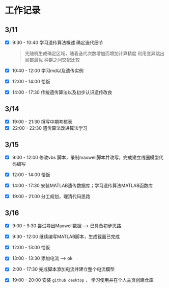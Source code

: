 # 工作记录

## 3/11
- [x] 9:30 - 10:40 学习遗传算法概述
    确定迭代细节    
  
  >先随机生成确定区域，随着迭代次数增加而增加计算精度
    利用变异跳出局部最优
    种群之间交配比较
  
- [x] 10:40 - 12:00 学习md以及遗传实例

- [x] 12:00 - 14:00 恰饭

- [x] 14:00 - 17:30 传统遗传算法以及初步认识遗传改良

## 3/14

- [x] 19:00 - 21:30 撰写中期考核表
- [x] 22:00 - 22:30 遗传算法改进算法学习

## 3/15

- [x] 9:00 - 12:00 修改vbs 脚本，录制maxwell脚本并改写，完成建立线圈模型代码编写

- [x] 12:00 - 14:00 恰饭

- [x] 14:00 - 17:30 安装MATLAB遗传数据库；学习遗传算法MATLAB函数库

- [x] 19:00 - 21:00 分工规划，理清代码思路

## 3/16
- [x] 9:00 - 9:30 尝试导出Maxwell数据 --> 已具备初步思路

- [x] 9:30 - 12:00 继续编写MATLAB脚本，生成截面已完成

- [x] 12:00 - 13:00 恰饭

- [x] 13:00 - 13:30 添加电流 --> ok

- [x] 2:00 - 17:30 完成脚本添加电流并建立整个电流模型

- [x] 19:00 - 20:00 安装 `github desktop` ， 学习使用并在个人主页创建仓库

  

